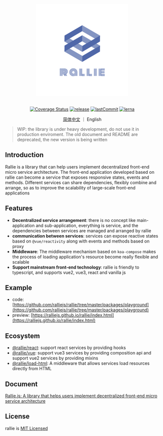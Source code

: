 <div align="center">
  <img width=300 height=300 src="https://raw.githubusercontent.com/ralliejs/docs/main/.vuepress/public/logo.png" />
  <br><br>

  [![Coverage Status](https://coveralls.io/repos/github/ralliejs/rallie/badge.svg?branch=master)](https://coveralls.io/github/ralliejs/rallie?branch=master) [![release](https://img.shields.io/github/release/ralliejs/rallie.svg)](https://github.com/ralliejs/rallie/releases) [![lastCommit](https://img.shields.io/github/last-commit/ralliejs/rallie)](https://github.com/ralliejs/rallie/commits/master) [![lerna](https://img.shields.io/badge/maintained%20with-lerna-cc00ff.svg)](https://lerna.js.org/)

</div>

<div align="center">

[简体中文](https://github.com/ralliejs/rallie/blob/master/README.zh.md) ｜ English

</div>

> WIP: the library is under heavy development, do not use it in production enviroment. The old document and README are deprecated, the new version is being written

## Introduction
Rallie is a library that can help users implement decentralized front-end micro service architecture. The front-end application developed based on rallie can become a service that exposes responsive states, events and methods. Different services can share dependencies, flexibly combine and arrange, so as to improve the scalability of large-scale front-end applications

## Features
- **Decentralized service arrangement**: there is no concept like main-application and sub-application, everything is service, and the dependencies between services are managed and arranged by rallie
- **communication between services**: services can expose reactive states based on `@vue/reactivity` along with events and methods based on proxy
- **Middleware**: The middleware mechanism based on `koa-compose` makes the process of loading application's resource become really flexible and scalable
- **Support mainstream front-end technology**: rallie is friendly to typescript, and supports vue2, vue3, react and vanilla js
## Example
- code: [https://github.com/ralliejs/rallie/tree/master/packages/playground](https://github.com/ralliejs/rallie/tree/master/packages/playground)
- preview: [https://ralliejs.github.io/rallie/index.html](https://ralliejs.github.io/rallie/index.html)

## Ecosystem
- [@rallie/react](https://github.com/ralliejs/rallie/tree/master/packages/react): support react services by providing hooks
- [@rallie/vue](https://github.com/ralliejs/rallie/tree/master/packages/vue): support vue3 services by providing composition api and support vue2 services by providing mixins
- [@rallie/load-html](https://github.com/ralliejs/rallie/tree/master/packages/load-html): A middleware that allows services load resources directly from HTML
## Document
[Rallie.js: A library that helps users implement decentralized front-end micro service architecture](https://ralliejs.github.io/docs/)

## License
rallie is [MIT Licensed](https://github.com/ralliejs/rallie/blob/master/LICENSE)
